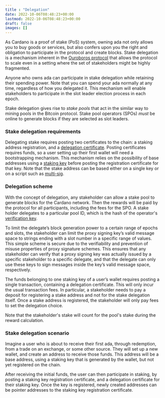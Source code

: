 ```yaml
---
title : "Delegation"
date: 2022-10-06T08:48:23+00:00
lastmod: 2022-10-06T08:48:23+00:00
draft: false
images: []
---
```


As Cardano is a proof of stake (PoS) system, owning ada not only allows you to buy goods or services, but also confers upon you the right and obligation to participate in the protocol and create blocks. Stake delegation is a mechanism inherent in the [Ouroboros protocol](https://eprint.iacr.org/2016/889.pdf) that allows the protocol to scale even in a setting where the set of stakeholders might be highly fragmented.

Anyone who owns ada can participate in stake delegation while retaining their spending power. Note that you can spend your ada normally at any time, regardless of how you delegated it. This mechanism will enable stakeholders to participate in the slot leader election process in each epoch.

Stake delegation gives rise to _stake pools_ that act in the similar way to mining pools in the Bitcoin protocol. Stake pool operators (SPOs) _must_ be online to generate blocks if they are selected as slot leaders.

### Stake delegation requirements

Delegating stake requires posting two certificates to the chain: a staking address registration, and a [delegation certificate](https://docs.cardano.org/getting-started/operating-a-stake-pool/creating-keys-and-certificates#creatinganoperationalcertificate). Posting certificates requires funds, so a user setting up their first wallet will need a bootstrapping mechanism. This mechanism relies on the possibility of base addresses using a [staking key](https://github.com/input-output-hk/cardano-rosetta/tree/master/examples#staking-key-registration-and-delegation) before posting the registration certificate for that key. Note that the stake address can be based either on a single key or on a script such as [multi-sig](https://github.com/input-output-hk/cardano-node/blob/master/doc/reference/simple-scripts.md#multi-signature-scripts).

### Delegation scheme

With the concept of delegation, any stakeholder can allow a stake pool to generate blocks for the Cardano network. Then the rewards will be paid by the protocol for all participants, including the fees for the SPO. A stake holder delegates to a particular pool ID, which is the hash of the operator's [verification key](https://docs.cardano.org/learn/cardano-keys#vrfkeys).

To limit the delegate’s block generation power to a certain range of epochs and slots, the stakeholder can limit the proxy signing key’s valid message space to strings ending with a slot number in a specific range of values. This simple scheme is secure due to the verifiability and prevention of misuse properties of proxy signature schemes. This ensures that any stakeholder can verify that a proxy signing key was actually issued by a specific stakeholder to a specific delegate, and that the delegate can only use these keys to sign messages inside the key’s valid message space, respectively.

The funds belonging to one staking key of a user’s wallet requires posting a single transaction, containing a delegation certificate. This will only incur the usual transaction fees. In particular, a stakeholder needs to pay a deposit for registering a stake address and not for the stake delegation itself. Once a stake address is registered, the stakeholder will only pay fees to set the delegation choice.

Note that the stakeholder's stake will count for the pool's stake during the reward calculation.

### Stake delegation scenario

Imagine a user who is about to receive their first ada, through redemption, from a trade on an exchange, or some other source. They will set up a new wallet, and create an address to receive those funds. This address will be a base address, using a staking key that is generated by the wallet, but not yet registered on the chain.

After receiving the initial funds, the user can then participate in staking, by posting a staking key registration certificate, and a delegation certificate for their staking key. Once the key is registered, newly created addresses can be pointer addresses to the staking key registration certificate.
